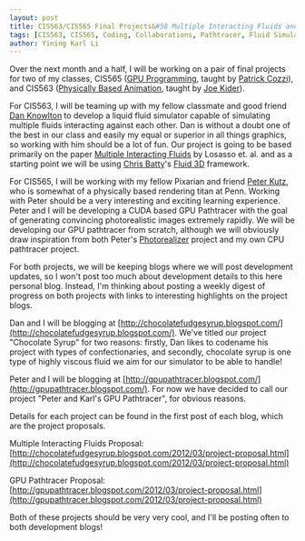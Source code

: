 ```yaml
---
layout: post
title: CIS563/CIS565 Final Projects&#58 Multiple Interacting Fluids and GPU Pathtracing
tags: [CIS563, CIS565, Coding, Collaborations, Pathtracer, Fluid Simulation]
author: Yining Karl Li
---
```


Over the next month and a half, I will be working on a pair of final projects for two of my classes, CIS565 ([GPU Programming](http://cis565-spring-2012.github.com/), taught by [Patrick Cozzi](http://www.seas.upenn.edu/~pcozzi/)), and CIS563 ([Physically Based Animation](http://www.seas.upenn.edu/~cis563/), taught by [Joe Kider](http://www.graphics.cornell.edu/~kiderj/)).

For CIS563, I will be teaming up with my fellow classmate and good friend [Dan Knowlton](http://www.danknowlton.com/) to develop a liquid fluid simulator capable of simulating multiple fluids interacting against each other. Dan is without a doubt one of the best in our class and easily my equal or superior in all things graphics, so working with him should be a lot of fun. Our project is going to be based primarily on the paper [Multiple Interacting Fluids](http://dl.acm.org/citation.cfm?id=1141960) by Losasso et. al. and as a starting point we will be using [Chris Batty](http://www.cs.columbia.edu/~batty/)'s [Fluid 3D](https://github.com/christopherbatty/Fluid3D) framework.

For CIS565, I will be working with my fellow Pixarian and friend [Peter Kutz](http://peterkutz.com/), who is somewhat of a physically based rendering titan at Penn. Working with Peter should be a very interesting and exciting learning experience. Peter and I will be developing a CUDA based GPU Pathtracer with the goal of generating convincing photorealistic images extremely rapidly. We will be developing our GPU pathtracer from scratch, although we will obviously draw inspiration from both Peter's [Photorealizer](http://photorealizer.blogspot.com/) project and my own CPU pathtracer project.

For both projects, we will be keeping blogs where we will post development updates, so I won't post too much about development details to this here personal blog. Instead, I'm thinking about posting a weekly digest of progress on both projects with links to interesting highlights on the project blogs. 

Dan and I will be blogging at [http://chocolatefudgesyrup.blogspot.com/](http://chocolatefudgesyrup.blogspot.com/). We've titled our project "Chocolate Syrup" for two reasons: firstly, Dan likes to codename his project with types of confectionaries, and secondly, chocolate syrup is one type of highly viscous fluid we aim for our simulator to be able to handle!

Peter and I will be blogging at [http://gpupathtracer.blogspot.com/](http://gpupathtracer.blogspot.com/). For now we have decided to call our project "Peter and Karl's GPU Pathtracer", for obvious reasons. 

Details for each project can be found in the first post of each blog, which are the project proposals.

Multiple Interacting Fluids Proposal: [http://chocolatefudgesyrup.blogspot.com/2012/03/project-proposal.html](http://chocolatefudgesyrup.blogspot.com/2012/03/project-proposal.html)

GPU Pathtracer Proposal: [http://gpupathtracer.blogspot.com/2012/03/project-proposal.html](http://gpupathtracer.blogspot.com/2012/03/project-proposal.html)

Both of these projects should be very very cool, and I'll be posting often to both development blogs!
